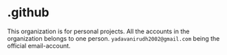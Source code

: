 # .github
This organization is for personal projects. All the accounts in the organization belongs to one person. `yadavanirudh2002@gmail.com` being the official email-account.
